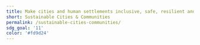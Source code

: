 ```yaml
---
title: Make cities and human settlements inclusive, safe, resilient and sustainable
short: Sustainable Cities & Communities
permalink: /sustainable-cities-communities/
sdg_goal: '11'
color: '#fd9d24'
---
```


